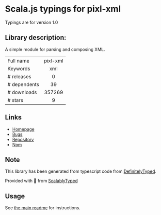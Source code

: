 
# Scala.js typings for pixl-xml

Typings are for version 1.0

## Library description:
A simple module for parsing and composing XML.

|                    |                 |
| ------------------ | :-------------: |
| Full name          | pixl-xml |
| Keywords           | xml |
| # releases         | 0 |
| # dependents       | 39 |
| # downloads        | 357269 |
| # stars            | 9 |

## Links
- [Homepage](https://github.com/jhuckaby/pixl-xml)
- [Bugs](https://github.com/jhuckaby/pixl-xml/issues)
- [Repository](https://github.com/jhuckaby/pixl-xml)
- [Npm](https://www.npmjs.com/package/pixl-xml)
    


## Note
This library has been generated from typescript code from [DefinitelyTyped](https://definitelytyped.org).

Provided with :purple_heart: from [ScalablyTyped](https://github.com/oyvindberg/ScalablyTyped)

## Usage
See [the main readme](../../readme.md) for instructions.


